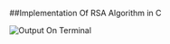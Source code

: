 ##Implementation Of RSA Algorithm in C 

![Output On Terminal](https://s16.postimg.org/7sy1w1a9x/Screenshot_from_2016_09_28_21_51_38.png)
